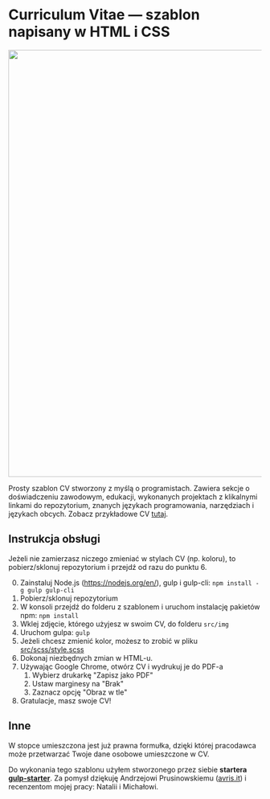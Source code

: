 # Curriculum Vitae &mdash; szablon napisany w HTML i CSS

<p align="center">
  <img height="850" width="600" src="https://raw.githubusercontent.com/WojtekWernicki/curriculum-vitae/master/cv.png">
</p>

Prosty szablon CV stworzony z myślą o programistach. Zawiera sekcje o doświadczeniu zawodowym, edukacji, wykonanych projektach z klikalnymi linkami do repozytorium, znanych językach programowania, narzędziach i językach obcych. Zobacz przykładowe CV [tutaj](example-cv.pdf).

## Instrukcja obsługi

Jeżeli nie zamierzasz niczego zmieniać w stylach CV (np. koloru), to pobierz/sklonuj repozytorium i przejdź od razu do punktu 6.

0. Zainstaluj Node.js (https://nodejs.org/en/), gulp i gulp-cli: `npm install -g gulp gulp-cli`
1. Pobierz/sklonuj repozytorium
2. W konsoli przejdź do folderu z szablonem i uruchom instalację pakietów npm: `npm install`
3. Wklej zdjęcie, którego użyjesz w swoim CV, do folderu `src/img`
4. Uruchom gulpa: `gulp`
5. Jeżeli chcesz zmienić kolor, możesz to zrobić w pliku [src/scss/style.scss](src/scss/style.scss)
6. Dokonaj niezbędnych zmian w HTML-u. 
7. Używając Google Chrome, otwórz CV i wydrukuj je do PDF-a
   1. Wybierz drukarkę "Zapisz jako PDF"
   2. Ustaw marginesy na "Brak"
   3. Zaznacz opcję "Obraz w tle"
8. Gratulacje, masz swoje CV!

## Inne

W stopce umieszczona jest już prawna formułka, dzięki której pracodawca może przetwarzać Twoje dane osobowe umieszczone w CV.

Do wykonania tego szablonu użyłem stworzonego przez siebie **startera [gulp-starter](https://github.com/WojtekWernicki/gulp-starter)**. Za pomysł dziękuję Andrzejowi Prusinowskiemu ([avris.it](https://avris.it)) i recenzentom mojej pracy: Natalii i Michałowi.